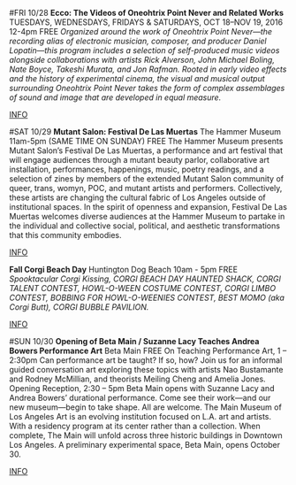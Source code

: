 #FRI 10/28
**Ecco: The Videos of Oneohtrix Point Never and Related Works**
TUESDAYS, WEDNESDAYS, FRIDAYS & SATURDAYS, OCT 18–NOV 19, 2016
12-4pm
FREE
*Organized around the work of Oneohtrix Point Never—the recording alias of electronic musician, composer, and producer Daniel Lopatin—this program includes a selection of self-produced music videos alongside collaborations with artists Rick Alverson, John Michael Boling, Nate Boyce, Takeshi Murata, and Jon Rafman. Rooted in early video effects and the history of experimental cinema, the visual and musical output surrounding Oneohtrix Point Never takes the form of complex assemblages of sound and image that are developed in equal measure.*

[INFO](https://hammer.ucla.edu/programs-events/2016/in-real-life/ecco-the-videos-of-oneohtrix-point-never-and-related-works/)

#SAT 10/29
**Mutant Salon: Festival De Las Muertas**
The Hammer Museum
11am-5pm (SAME TIME ON SUNDAY)
FREE
The Hammer Museum presents Mutant Salon’s Festival De Las Muertas, a performance and art festival that will engage audiences through a mutant beauty parlor, collaborative art installation, performances, happenings, music, poetry readings, and a selection of zines by members of the extended Mutant Salon community of queer, trans, womyn, POC, and mutant artists and performers. Collectively, these artists are changing the cultural fabric of Los Angeles outside of institutional spaces. In the spirit of openness and expansion, Festival De Las Muertas welcomes diverse audiences at the Hammer Museum to partake in the individual and collective social, political, and aesthetic transformations that this community embodies.

[INFO](https://www.facebook.com/events/253813291681231/)

**Fall Corgi Beach Day**
Huntington Dog Beach
10am - 5pm
FREE
*Spooktacular Corgi Kissing, CORGI BEACH DAY HAUNTED SHACK, CORGI TALENT CONTEST, HOWL-O-WEEN COSTUME CONTEST, CORGI LIMBO CONTEST, BOBBING FOR HOWL-O-WEENIES CONTEST, BEST MOMO (aka Corgi Butt), CORGI BUBBLE PAVILION.*

[INFO](https://www.facebook.com/events/745925055550782/)

#SUN 10/30
**Opening of Beta Main / Suzanne Lacy Teaches Andrea Bowers Performance Art**
Beta Main
FREE
On Teaching Performance Art, 1 – 2:30pm
Can performance art be taught? If so, how? Join us for an informal guided conversation art exploring these topics with artists Nao Bustamante and Rodney McMillian, and theorists Meiling Cheng and Amelia Jones.
Opening Reception, 2:30 – 5pm
Beta Main opens with Suzanne Lacy and Andrea Bowers’ durational performance. Come see their work—and our new museum—begin to take shape. All are welcome.
The Main Museum of Los Angeles Art is an evolving institution focused on L.A. art and artists. With a residency program at its center rather than a collection. When complete, The Main will unfold across three historic buildings in Downtown Los Angeles. A preliminary experimental space, Beta Main, opens October 30.

[INFO](https://hammer.ucla.edu/programs-events/2016/in-real-life/ecco-the-videos-of-oneohtrix-point-never-and-related-works/)
